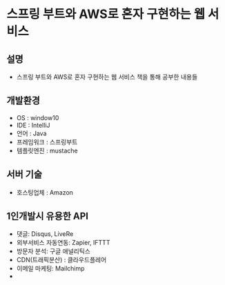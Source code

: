 # 스프링 부트와 AWS로 혼자 구현하는 웹 서비스

## 설명
- 스프링 부트와 AWS로 혼자 구현하는 웹 서비스 책을 통해 공부한 내용들

## 개발환경

- OS : window10
- IDE : IntelliJ
- 언어  : Java
- 프레임워크 : 스프링부트
- 템플릿엔진 : mustache

## 서버 기술
- 호스팅업체 : Amazon

## 1인개발시 유용한 API
- 댓글: Disqus, LiveRe
- 외부서비스 자동연동: Zapier, IFTTT
- 방문자 분석: 구글 애널리틱스
- CDN(트래픽분산) : 클라우드플레어
- 이메일 마케팅: Mailchimp
- 
